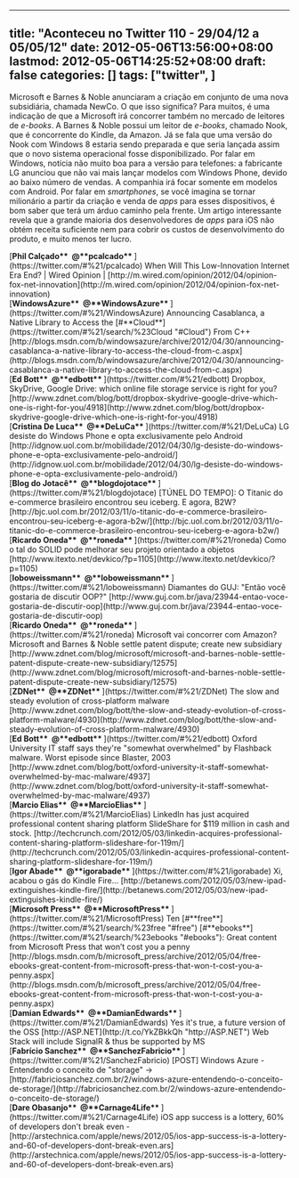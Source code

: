 
---
title: "Aconteceu no Twitter 110 - 29/04/12 a 05/05/12"
date: 2012-05-06T13:56:00+08:00
lastmod: 2012-05-06T14:25:52+08:00
draft: false
categories: []
tags: ["twitter", ]
---


Microsoft e Barnes & Noble anunciaram a criação em conjunto de uma nova subsidiária, chamada NewCo. O que isso significa? Para muitos, é uma indicação de que a Microsoft irá concorrer também no mercado de leitores de *e-books*. A Barnes & Noble possui um leitor de *e-books*, chamado Nook, que é concorrente do Kindle, da Amazon. Já se fala que uma versão do Nook com Windows 8 estaria sendo preparada e que seria lançada assim que o novo sistema operacional fosse disponibilizado. Por falar em Windows, notícia não muito boa para a versão para telefones: a fabricante LG anunciou que não vai mais lançar modelos com Windows Phone, devido ao baixo número de vendas. A companhia irá focar somente em modelos com Android. Por falar em *smartphones*, se você imagina se tornar milionário a partir da criação e venda de *apps* para esses dispositivos, é bom saber que terá um árduo caminho pela frente. Um artigo interessante revela que a grande maioria dos desenvolvedores de *apps* para iOS não obtém receita suficiente nem para cobrir os custos de desenvolvimento do produto, e muito menos ter lucro.


<div class="stream-item-header">[<strong class="fullname js-action-profile-name show-popup-with-id">Phil Calçado** <span>‏</span> <span class="username js-action-profile-name">@**pcalcado**</span> </strong>](https://twitter.com/#%21/pcalcado) When Will This Low-Innovation Internet Era End? | Wired Opinion | [http://m.wired.com/opinion/2012/04/opinion-fox-net-innovation](http://m.wired.com/opinion/2012/04/opinion-fox-net-innovation)  

<div class="stream-item-header">  

<div class="stream-item-header">[<strong class="fullname js-action-profile-name show-popup-with-id">WindowsAzure** <span>‏</span> <span class="username js-action-profile-name">@**WindowsAzure**</span> </strong>](https://twitter.com/#%21/WindowsAzure) Announcing Casablanca, a Native Library to Access the [#**Cloud**](https://twitter.com/#%21/search/%23Cloud "#Cloud") From C++   
[http://blogs.msdn.com/b/windowsazure/archive/2012/04/30/announcing-casablanca-a-native-library-to-access-the-cloud-from-c.aspx](http://blogs.msdn.com/b/windowsazure/archive/2012/04/30/announcing-casablanca-a-native-library-to-access-the-cloud-from-c.aspx)  


<div class="stream-item-header">[<strong class="fullname js-action-profile-name show-popup-with-id">Ed Bott** <span>‏</span> <span class="username js-action-profile-name">@**edbott**</span> </strong>](https://twitter.com/#%21/edbott) Dropbox, SkyDrive, Google Drive: which online file storage service is right for you? [http://www.zdnet.com/blog/bott/dropbox-skydrive-google-drive-which-one-is-right-for-you/4918](http://www.zdnet.com/blog/bott/dropbox-skydrive-google-drive-which-one-is-right-for-you/4918)  


<div class="stream-item-header">[<strong class="fullname js-action-profile-name show-popup-with-id">Cristina De Luca** <span>‏</span> <span class="username js-action-profile-name">@**DeLuCa**</span> </strong>](https://twitter.com/#%21/DeLuCa) LG desiste do Windows Phone e opta exclusivamente pelo Android   
[http://idgnow.uol.com.br/mobilidade/2012/04/30/lg-desiste-do-windows-phone-e-opta-exclusivamente-pelo-android/](http://idgnow.uol.com.br/mobilidade/2012/04/30/lg-desiste-do-windows-phone-e-opta-exclusivamente-pelo-android/)  


<div class="stream-item-header">[<strong class="fullname js-action-profile-name show-popup-with-id">Blog do Jotacê** <span>‏</span> <span class="username js-action-profile-name">@**blogdojotace**</span> </strong>](https://twitter.com/#%21/blogdojotace) [TÚNEL DO TEMPO]: O Titanic do e-commerce brasileiro encontrou seu iceberg. E agora, B2W?   
[http://bjc.uol.com.br/2012/03/11/o-titanic-do-e-commerce-brasileiro-encontrou-seu-iceberg-e-agora-b2w/](http://bjc.uol.com.br/2012/03/11/o-titanic-do-e-commerce-brasileiro-encontrou-seu-iceberg-e-agora-b2w/)  


<div class="stream-item-header">[<strong class="fullname js-action-profile-name show-popup-with-id">Ricardo Oneda** <span>‏</span> <span class="username js-action-profile-name">@**roneda**</span> </strong>](https://twitter.com/#%21/roneda) Como o tal do SOLID pode melhorar seu projeto orientado a objetos [http://www.itexto.net/devkico/?p=1105](http://www.itexto.net/devkico/?p=1105)  


<div class="stream-item-header">[<strong class="fullname js-action-profile-name show-popup-with-id">loboweissmann** <span>‏</span> <span class="username js-action-profile-name">@**loboweissmann**</span> </strong>](https://twitter.com/#%21/loboweissmann) Diamantes do GUJ: "Então você gostaria de discutir OOP?" [http://www.guj.com.br/java/23944-entao-voce-gostaria-de-discutir-oop](http://www.guj.com.br/java/23944-entao-voce-gostaria-de-discutir-oop)  


<div class="stream-item-header">[<strong class="fullname js-action-profile-name show-popup-with-id">Ricardo Oneda** <span>‏</span> <span class="username js-action-profile-name">@**roneda**</span> </strong>](https://twitter.com/#%21/roneda) Microsoft vai concorrer com Amazon? Microsoft and Barnes & Noble settle patent dispute; create new subsidiary   
[http://www.zdnet.com/blog/microsoft/microsoft-and-barnes-noble-settle-patent-dispute-create-new-subsidiary/12575](http://www.zdnet.com/blog/microsoft/microsoft-and-barnes-noble-settle-patent-dispute-create-new-subsidiary/12575)  


<div class="stream-item-header">[<strong class="fullname js-action-profile-name show-popup-with-id">ZDNet** <span>‏</span> <span class="username js-action-profile-name">@**ZDNet**</span> </strong>](https://twitter.com/#%21/ZDNet) The slow and steady evolution of cross-platform malware [http://www.zdnet.com/blog/bott/the-slow-and-steady-evolution-of-cross-platform-malware/4930](http://www.zdnet.com/blog/bott/the-slow-and-steady-evolution-of-cross-platform-malware/4930)  


<div class="stream-item-header">[<strong class="fullname js-action-profile-name show-popup-with-id">Ed Bott** <span>‏</span> <span class="username js-action-profile-name">@**edbott**</span> </strong>](https://twitter.com/#%21/edbott) Oxford University IT staff says they're "somewhat overwhelmed" by Flashback malware. Worst episode since Blaster, 2003    
[http://www.zdnet.com/blog/bott/oxford-university-it-staff-somewhat-overwhelmed-by-mac-malware/4937](http://www.zdnet.com/blog/bott/oxford-university-it-staff-somewhat-overwhelmed-by-mac-malware/4937)  


<div class="stream-item-header">[<strong class="fullname js-action-profile-name show-popup-with-id">Marcio Elias** <span>‏</span> <span class="username js-action-profile-name">@**MarcioElias**</span> </strong>](https://twitter.com/#%21/MarcioElias) LinkedIn has just acquired professional content sharing platform SlideShare for $119 million in cash and stock.   
[http://techcrunch.com/2012/05/03/linkedin-acquires-professional-content-sharing-platform-slideshare-for-119m/](http://techcrunch.com/2012/05/03/linkedin-acquires-professional-content-sharing-platform-slideshare-for-119m/)  


<div class="stream-item-header">[<strong class="fullname js-action-profile-name show-popup-with-id">Igor Abade** <span>‏</span> <span class="username js-action-profile-name">@**igorabade**</span> </strong>](https://twitter.com/#%21/igorabade) Xi, acabou o gás do Kindle Fire... [http://betanews.com/2012/05/03/new-ipad-extinguishes-kindle-fire/](http://betanews.com/2012/05/03/new-ipad-extinguishes-kindle-fire/)  


<div class="stream-item-header">[<strong class="fullname js-action-profile-name show-popup-with-id">Microsoft Press** <span>‏</span> <span class="username js-action-profile-name">@**MicrosoftPress**</span> </strong>](https://twitter.com/#%21/MicrosoftPress) Ten [#**free**](https://twitter.com/#%21/search/%23free "#free") [#**ebooks**](https://twitter.com/#%21/search/%23ebooks "#ebooks"): Great content from Microsoft Press that won’t cost you a penny   
[http://blogs.msdn.com/b/microsoft_press/archive/2012/05/04/free-ebooks-great-content-from-microsoft-press-that-won-t-cost-you-a-penny.aspx](http://blogs.msdn.com/b/microsoft_press/archive/2012/05/04/free-ebooks-great-content-from-microsoft-press-that-won-t-cost-you-a-penny.aspx)  


<div class="stream-item-header">[<strong class="fullname js-action-profile-name show-popup-with-id">Damian Edwards** <span>‏</span> <span class="username js-action-profile-name">@**DamianEdwards**</span> </strong>](https://twitter.com/#%21/DamianEdwards) Yes it's true, a future version of the OSS [http://ASP.NET](http://t.co/YkZBkkQh "http://ASP.NET") Web Stack will include SignalR & thus be supported by MS  


<div class="stream-item-header">[<strong class="fullname js-action-profile-name show-popup-with-id">Fabrício Sanchez** <span>‏</span> <span class="username js-action-profile-name">@**SanchezFabricio**</span> </strong>](https://twitter.com/#%21/SanchezFabricio) [POST] Windows Azure - Entendendo o conceito de "storage" -> [http://fabriciosanchez.com.br/2/windows-azure-entendendo-o-conceito-de-storage/](http://fabriciosanchez.com.br/2/windows-azure-entendendo-o-conceito-de-storage/)  


<div class="stream-item-header">[<strong class="fullname js-action-profile-name show-popup-with-id">Dare Obasanjo** <span>‏</span> <span class="username js-action-profile-name">@**Carnage4Life**</span> </strong>](https://twitter.com/#%21/Carnage4Life) iOS app success is a lottery, 60% of developers don't break even - [http://arstechnica.com/apple/news/2012/05/ios-app-success-is-a-lottery-and-60-of-developers-dont-break-even.ars](http://arstechnica.com/apple/news/2012/05/ios-app-success-is-a-lottery-and-60-of-developers-dont-break-even.ars)  

</div>
</div>
</div>
</div>
</div>
</div>
</div>
</div>
</div>
</div>
</div>
</div>
</div>
</div>
</div>
</div>
</div>

